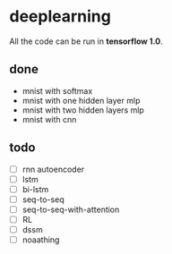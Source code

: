 # deeplearning
All the code can be run in **tensorflow 1.0**.

## done
* mnist with softmax
* mnist with one hidden layer mlp
* mnist with two hidden layers mlp
* mnist with cnn

## todo
- [ ] rnn autoencoder
- [ ] lstm
- [ ] bi-lstm
- [ ] seq-to-seq
- [ ] seq-to-seq-with-attention
- [ ] RL
- [ ] dssm
- [ ] noaathing
